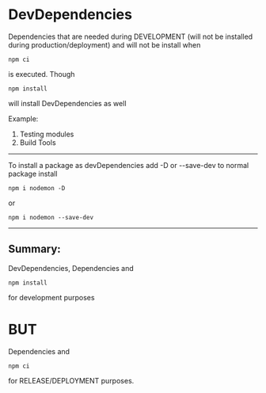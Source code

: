 # DevDependencies
Dependencies that are needed during DEVELOPMENT (will not be installed during production/deployment) and will not be install when
```
npm ci
```
is executed. Though 
```
npm install
```
will install DevDependencies as well

Example:
1. Testing modules
2. Build Tools

<hr>

To install a package as devDependencies add -D or --save-dev to normal package install

```
npm i nodemon -D
```

or 

```
npm i nodemon --save-dev
```

<hr>

## Summary:
DevDependencies, Dependencies and
```
npm install
```
for development purposes 
# BUT

Dependencies and 
```
npm ci
```
for RELEASE/DEPLOYMENT purposes.